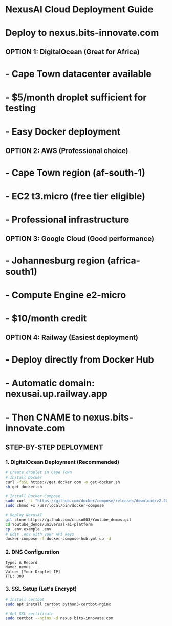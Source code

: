 # NexusAI Cloud Deployment Guide
# Deploy to nexus.bits-innovate.com

## OPTION 1: DigitalOcean (Great for Africa)
# - Cape Town datacenter available
# - $5/month droplet sufficient for testing
# - Easy Docker deployment

## OPTION 2: AWS (Professional choice)
# - Cape Town region (af-south-1)
# - EC2 t3.micro (free tier eligible)
# - Professional infrastructure

## OPTION 3: Google Cloud (Good performance)
# - Johannesburg region (africa-south1)
# - Compute Engine e2-micro
# - $10/month credit

## OPTION 4: Railway (Easiest deployment)
# - Deploy directly from Docker Hub
# - Automatic domain: nexusai.up.railway.app
# - Then CNAME to nexus.bits-innovate.com

## STEP-BY-STEP DEPLOYMENT

### 1. DigitalOcean Deployment (Recommended)
```bash
# Create droplet in Cape Town
# Install Docker
curl -fsSL https://get.docker.com -o get-docker.sh
sh get-docker.sh

# Install Docker Compose
sudo curl -L "https://github.com/docker/compose/releases/download/v2.20.0/docker-compose-$(uname -s)-$(uname -m)" -o /usr/local/bin/docker-compose
sudo chmod +x /usr/local/bin/docker-compose

# Deploy NexusAI
git clone https://github.com/cruso003/Youtube_demos.git
cd Youtube_demos/universal-ai-platform
cp .env.example .env
# Edit .env with your API keys
docker-compose -f docker-compose-hub.yml up -d
```

### 2. DNS Configuration
```
Type: A Record
Name: nexus
Value: [Your Droplet IP]
TTL: 300
```

### 3. SSL Setup (Let's Encrypt)
```bash
# Install certbot
sudo apt install certbot python3-certbot-nginx

# Get SSL certificate
sudo certbot --nginx -d nexus.bits-innovate.com
```
